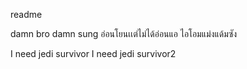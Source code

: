 readme

damn bro damn sung 
อ่อนโยนเเต่ไม่ได้อ่อนแอ
ไอโอมแม่งแด้มซัง

I need jedi survivor
I need jedi survivor2